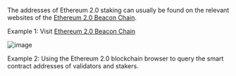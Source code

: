 The addresses of Ethereum 2.0 staking can usually be found on the relevant websites of the [Ethereum 2.0 Beacon Chain](https://ethereum.org/en/roadmap/beacon-chain/).

Example 1: Visit [Ethereum 2.0 Beacon Chain](https://ethereum.org/en/roadmap/beacon-chain/)

![image](https://docs.codatta.io/~gitbook/image?url=https%3A%2F%2F1881594289-files.gitbook.io%2F%7E%2Ffiles%2Fv0%2Fb%2Fgitbook-x-prod.appspot.com%2Fo%2Fspaces%252F1R7hte14lgxgSWN8B4ik%252Fuploads%252Fgit-blob-047a068146e94b310dc08e013a524a8dd92bb08f%252Fimage.png%3Falt%3Dmedia&width=768&dpr=4&quality=100&sign=4db32df7&sv=1)

Example 2: Using the Ethereum 2.0 blockchain browser to query the smart contract addresses of validators and stakers.

